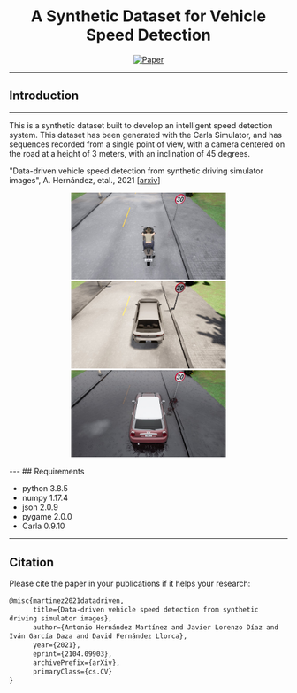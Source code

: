 <div align="center">    
 
# A Synthetic Dataset for Vehicle Speed Detection      
[![Paper](http://img.shields.io/badge/paper-arxiv.2104.09903-B31B1B.svg)](https://arxiv.org/abs/2104.09903)

</div>

---

## Introduction

---
This is a synthetic dataset built to develop an intelligent speed detection system. This dataset has been generated with the Carla Simulator, and has sequences recorded from a single point of view, with a camera centered on the road at a height of 3 meters, with an inclination of 45 degrees.

"Data-driven vehicle speed detection from synthetic driving simulator images", A. Hernández, etal., 2021 [[arxiv](https://arxiv.org/abs/2104.09903)]

<p align="center">
  <img src="figs/Image01.jpg" width="280" />
  <img src="figs/Image02.jpg" width="280" /> 
  <img src="figs/Image03.jpg" width="280" />
</p>
---
## Requirements

* python                    3.8.5
* numpy                     1.17.4
* json                      2.0.9 
* pygame                    2.0.0
* Carla                     0.9.10

---

## Citation
Please cite the paper in your publications if it helps your research: 
```
@misc{martinez2021datadriven,
      title={Data-driven vehicle speed detection from synthetic driving simulator images}, 
      author={Antonio Hernández Martínez and Javier Lorenzo Díaz and Iván García Daza and David Fernández Llorca},
      year={2021},
      eprint={2104.09903},
      archivePrefix={arXiv},
      primaryClass={cs.CV}
}
```
